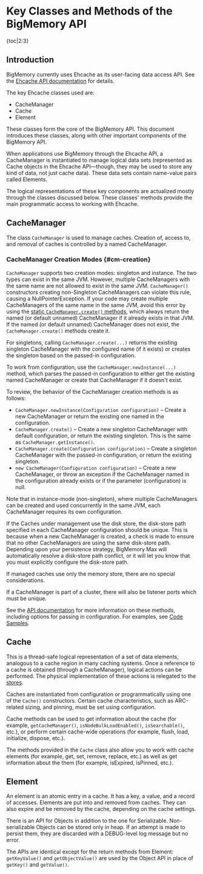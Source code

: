 ---
---
# Key Classes and Methods of the BigMemory API
{toc|2:3}


## Introduction
BigMemory currently uses Ehcache as its user-facing data access API. See the [Ehcache API documentation](http://www.ehcache.org/apidocs/2.8.5/index.html) for details.

The key Ehcache classes used are:

* CacheManager
* Cache
* Element

These classes form the core of the BigMemory API. This document
introduces these classes, along with other important components of the
BigMemory API.

When applications use BigMemory through the Ehcache API, a
CacheManager is instantiated to manage logical data sets (represented as Cache
objects in the Ehcache API&mdash;though, they may be used to store any kind of
data, not just cache data). These data sets contain name-value pairs called Elements.

The logical representations of these key components are actualized mostly
through the classes discussed below. These classes' methods provide the main
programmatic access to working with Ehcache.

## CacheManager

The class `CacheManager` is used to manage caches. Creation of, access to, and removal of caches is controlled by a named CacheManager.

### CacheManager Creation Modes {#cm-creation}

`CacheManager` supports two creation modes: singleton and instance. The two types can exist in the same JVM. However, multiple CacheManagers with the same name are not allowed to exist in the same JVM. `CacheManager()` constructors creating non-Singleton CacheManagers can violate this rule, causing a NullPointerException. If your code may create multiple CacheManagers of the same name in the same JVM, avoid this error by using the [static `CacheManager.create()` methods](http://www.ehcache.org/apidocs/2.8.5/index.html), which always return the named (or default unnamed) CacheManager if it already exists in that JVM. If the named (or default unnamed) CacheManager does not exist, the `CacheManager.create()` methods create it.

For singletons, calling `CacheManager.create(...)` returns the existing singleton CacheManager with the configured name (if it exists) or creates the singleton based on the passed-in configuration.

To work from configuration, use the `CacheManager.newInstance(...)` method, which parses the passed-in configuration to either get the existing named CacheManager or create that CacheManager if it doesn't exist.

To review, the behavior of the CacheManager creation methods is as follows:

* `CacheManager.newInstance(Configuration configuration)` &ndash; Create a new CacheManager or return the existing one named in the configuration.
* `CacheManager.create()` &ndash; Create a new singleton CacheManager with default configuration, or return the existing singleton. This is the same as `CacheManager.getInstance()`.
* `CacheManager.create(Configuration configuration)` &ndash; Create a singleton CacheManager with the passed-in configuration, or return the existing singleton.
* `new CacheManager(Configuration configuration)` &ndash; Create a new CacheManager, or throw an exception if the CacheManager named in the configuration already exists or if the parameter (configuration) is null.

Note that in instance-mode (non-singleton), where multiple CacheManagers can
be created and used concurrently in the same JVM, each CacheManager requires its own
configuration.

If the Caches under management use the disk store, the
disk-store path specified in each CacheManager configuration should be
unique. This is because when a new CacheManager is created, a check is made to ensure that no other CacheManagers are using the same disk-store path. Depending upon your persistence strategy, BigMemory Max will automatically resolve a disk-store path conflict, or it will let you know that you must explicitly configure the disk-store path.

If managed caches use only the memory store, there are no special considerations.

If a CacheManager is part of a cluster,
there will also be listener ports which must be unique.

See the [API documentation](http://ehcache.org/apidocs/2.8.4/net/sf/ehcache/CacheManager) for more information on these methods, including options for passing in configuration. For examples, see [Code Samples](/documentation/4.1/bigmemorymax/code-samples#declarative-configuration-via-xml).


## Cache
This is a thread-safe logical representation of a set of data elements, analogous to a cache region in many caching systems. Once a reference to a cache is obtained (through a CacheManager), logical actions can be performed. The physical implementation of these actions is relegated to the [stores](storage-options).

Caches are instantiated from configuration or programmatically using one of the `Cache()` constructors. Certain cache characteristics, such as ARC-related sizing, and pinning, must be set using configuration.

Cache methods can be used to get information about the cache (for example, `getCacheManager()`, `isNodeBulkLoadEnabled()`, `isSearchable()`, etc.), or perform certain cache-wide operations (for example, flush, load, initialize, dispose, etc.).

The methods provided in the `Cache` class also allow you to work with cache elements (for example, get, set, remove, replace, etc.) as well as get information about the them (for example, isExpired, isPinned, etc.).


## Element

An element is an atomic entry in a cache. It has a key, a value, and a record of
accesses. Elements are put into and removed from caches. They can also
expire and be removed by the cache, depending on the cache settings.

There is an API for Objects in addition to the one for Serializable. Non-serializable Objects can be stored only in heap. If an attempt is made to persist them,
they are discarded with a DEBUG-level log message but no error.

The APIs are identical except for the return methods from Element: `getKeyValue()` and `getObjectValue()` are used by the Object API in place of `getKey()` and `getValue()`.
